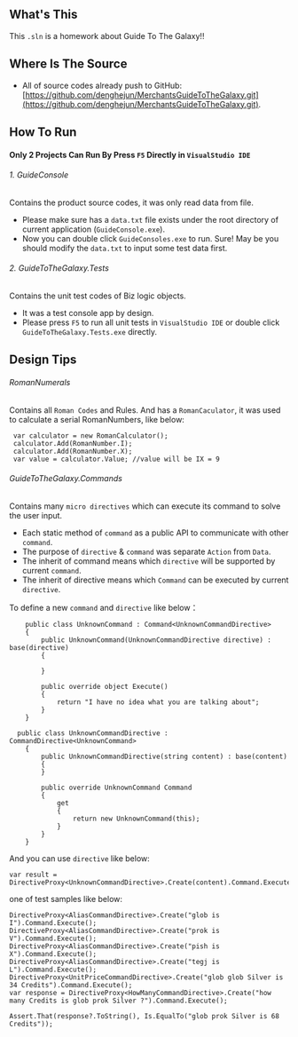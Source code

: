 ## What's This
 This `.sln` is a homework about Guide To The Galaxy!!
 
## Where Is The Source
* All of source codes already push to GitHub:  [https://github.com/denghejun/MerchantsGuideToTheGalaxy.git](https://github.com/denghejun/MerchantsGuideToTheGalaxy.git).

## How To Run
#### Only 2 Projects Can Run By Press `F5` Directly in `VisualStudio IDE`
###### 1. GuideConsole
Contains the product source codes, it was only read data from file.
* Please make sure has  a  `data.txt` file exists under the root directory of current application (`GuideConsole.exe`).
* Now you can double click `GuideConsoles.exe` to run. Sure! May be you should modify the `data.txt` to input some test data first.

###### 2. GuideToTheGalaxy.Tests
Contains the unit test codes of Biz logic objects.
* It was a test console app by design.
* Please press `F5` to run all unit tests in `VisualStudio IDE` or double click `GuideToTheGalaxy.Tests.exe` directly.



## Design Tips
###### RomanNumerals
Contains all `Roman Codes` and Rules. And has a `RomanCaculator`, it was used to calculate a serial RomanNumbers, like below:
```
 var calculator = new RomanCalculator();
 calculator.Add(RomanNumber.I);
 calculator.Add(RomanNumber.X);
 var value = calculator.Value; //value will be IX = 9
```

###### GuideToTheGalaxy.Commands
Contains many `micro directives` which can execute its command to solve the user input.

* Each static method of `command` as a public API to communicate with other `command`.
* The purpose of `directive` & `command` was separate `Action` from `Data`.
* The inherit of command means which `directive` will be supported by current `command`.
* The inherit of directive means which `Command` can be executed by current `directive`.

To define a new `command` and `directive` like below：
```
    public class UnknownCommand : Command<UnknownCommandDirective>
    {
        public UnknownCommand(UnknownCommandDirective directive) : base(directive)
        {

        }

        public override object Execute()
        {
            return "I have no idea what you are talking about";
        }
    }
```
```
  public class UnknownCommandDirective : CommandDirective<UnknownCommand>
    {
        public UnknownCommandDirective(string content) : base(content)
        {
        }

        public override UnknownCommand Command
        {
            get
            {
                return new UnknownCommand(this);
            }
        }
    }
```

And you can use `directive` like below:
```
var result = DirectiveProxy<UnknownCommandDirective>.Create(content).Command.Execute();
```

one of test samples like below:
```
DirectiveProxy<AliasCommandDirective>.Create("glob is I").Command.Execute();
DirectiveProxy<AliasCommandDirective>.Create("prok is V").Command.Execute();
DirectiveProxy<AliasCommandDirective>.Create("pish is X").Command.Execute();
DirectiveProxy<AliasCommandDirective>.Create("tegj is L").Command.Execute();
DirectiveProxy<UnitPriceCommandDirective>.Create("glob glob Silver is 34 Credits").Command.Execute();
var response = DirectiveProxy<HowManyCommandDirective>.Create("how many Credits is glob prok Silver ?").Command.Execute();

Assert.That(response?.ToString(), Is.EqualTo("glob prok Silver is 68 Credits"));
            
```
